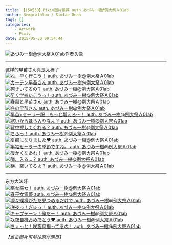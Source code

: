 ```yaml
---
title: 【150530】Pixiv图片推荐 auth あづみ一樹@例大祭Ａ01ab
author: Semprathlon / Simfae Dean
tags: []
categories:
	- Artwork
	- Pixiv
date: 2015-05-30 09:54:44
---
```

<a href="http://www.pixiv.net/member_illust.php?id=326359" ><img src="__ASSETS_HOST_NAME__/2015/05/4317338.jpg" alt="あづみ一樹@例大祭Ａ01ab" /></a>作者头像   
- - -
这样的早苗さん真是太棒了
<a href=" http://www.pixiv.net/member_illust.php?mode=medium&illust_id=15974592"><img data-src="http://i2.pixiv.net/img18/img/neko-001v/15974592.jpg" src="__ASSETS_HOST_NAME__/2015/05/15974592.jpg" alt="ね、早く行こう！ auth. あづみ一樹@例大祭Ａ01ab"/></a>
<a href=" http://www.pixiv.net/member_illust.php?mode=medium&illust_id=40238587"><img data-src="http://i4.pixiv.net/img-original/img/2013/12/12/18/48/15/40238587_p0.jpg" src="__ASSETS_HOST_NAME__/2015/05/40238587_p0.jpg" alt="カーテン早苗さん auth. あづみ一樹@例大祭Ａ01ab"/></a>
<a href=" http://www.pixiv.net/member_illust.php?mode=medium&illust_id=21646052"><img data-src="http://i2.pixiv.net/img18/img/neko-001v/21646052.jpg" src="__ASSETS_HOST_NAME__/2015/05/21646052.jpg" alt="何きいてるの？ auth. あづみ一樹@例大祭Ａ01ab"/></a>
<a href=" http://www.pixiv.net/member_illust.php?mode=medium&illust_id=18682154"><img data-src="http://i2.pixiv.net/img18/img/neko-001v/18682154.jpg" src="__ASSETS_HOST_NAME__/2015/05/18682154.jpg" alt="早く学校いこうっ！ auth. あづみ一樹@例大祭Ａ01ab"/></a>
<a href=" http://www.pixiv.net/member_illust.php?mode=medium&illust_id=35238263"><img data-src="http://i4.pixiv.net/img-original/img/2013/04/25/23/23/58/35238263_p0.jpg" src="__ASSETS_HOST_NAME__/2015/05/35238263_p0.jpg" alt="春風と早苗さん auth. あづみ一樹@例大祭Ａ01ab"/></a>
<a href=" http://www.pixiv.net/member_illust.php?mode=medium&illust_id=32353853"><img data-src="http://i2.pixiv.net/img18/img/neko-001v/32353853.jpg" src="__ASSETS_HOST_NAME__/2015/05/32353853.jpg" alt="冬の早苗さん auth. あづみ一樹@例大祭Ａ01ab"/></a>
<a href=" http://www.pixiv.net/member_illust.php?mode=medium&illust_id=20902833"><img data-src="http://i2.pixiv.net/img18/img/neko-001v/20902833.jpg" src="__ASSETS_HOST_NAME__/2015/05/20902833.jpg" alt="早苗+セーラー服＝もっと増えろ～！ auth. あづみ一樹@例大祭Ａ01ab"/></a>
<a href=" http://www.pixiv.net/member_illust.php?mode=medium&illust_id=23791677"><img data-src="http://i2.pixiv.net/img18/img/neko-001v/23791677.jpg" src="__ASSETS_HOST_NAME__/2015/05/23791677.jpg" alt="寒いからほら入りなよ？ auth. あづみ一樹@例大祭Ａ01ab"/></a>
<a href=" http://www.pixiv.net/member_illust.php?mode=medium&illust_id=27515853"><img data-src="http://i2.pixiv.net/img18/img/neko-001v/27515853.jpg" src="__ASSETS_HOST_NAME__/2015/05/27515853.jpg" alt="背中押してくれる？ auth. あづみ一樹@例大祭Ａ01ab"/></a>
<a href=" http://www.pixiv.net/member_illust.php?mode=medium&illust_id=18705460"><img data-src="http://i2.pixiv.net/img18/img/neko-001v/18705460.jpg" src="__ASSETS_HOST_NAME__/2015/05/18705460.jpg" alt="ちらっ！ auth. あづみ一樹@例大祭Ａ01ab"/></a>
<a href=" http://www.pixiv.net/member_illust.php?mode=medium&illust_id=29150403"><img data-src="http://i2.pixiv.net/img18/img/neko-001v/29150403.jpg" src="__ASSETS_HOST_NAME__/2015/05/29150403.jpg" alt="夏服になりました❤ auth. あづみ一樹@例大祭Ａ01ab"/></a>
<a href=" http://www.pixiv.net/member_illust.php?mode=medium&illust_id=20749458"><img data-src="http://i2.pixiv.net/img18/img/neko-001v/20749458.jpg" src="__ASSETS_HOST_NAME__/2015/05/20749458.jpg" alt="半袖セーラーの季節ですね。 auth. あづみ一樹@例大祭Ａ01ab"/></a>
<a href=" http://www.pixiv.net/member_illust.php?mode=medium&illust_id=32300694"><img data-src="http://i2.pixiv.net/img18/img/neko-001v/32300694.jpg" src="__ASSETS_HOST_NAME__/2015/05/32300694.jpg" alt="暖かくなあれ！ auth. あづみ一樹@例大祭Ａ01ab"/></a>
<a href=" http://www.pixiv.net/member_illust.php?mode=medium&illust_id=40600578"><img data-src="http://i3.pixiv.net/img-original/img/2013/12/29/22/20/24/40600578_p0.jpg" src="__ASSETS_HOST_NAME__/2015/05/40600578_p0.jpg" alt="隣、入る…？ auth. あづみ一樹@例大祭Ａ01ab"/></a>
<a href=" http://www.pixiv.net/member_illust.php?mode=medium&illust_id=21576582"><img data-src="http://i2.pixiv.net/img18/img/neko-001v/21576582.jpg" src="__ASSETS_HOST_NAME__/2015/05/21576582.jpg" alt="横、空いてるよ？ auth. あづみ一樹@例大祭Ａ01ab"/></a>
- - -
东方大法好   
<a href=" http://www.pixiv.net/member_illust.php?mode=medium&illust_id=30568665"><img data-src="http://i2.pixiv.net/img18/img/neko-001v/30568665.jpg" src="__ASSETS_HOST_NAME__/2015/05/30568665.jpg" alt="巫女巫女！ auth. あづみ一樹@例大祭Ａ01ab"/></a>
<a href=" http://www.pixiv.net/member_illust.php?mode=medium&illust_id=23809141"><img data-src="http://i2.pixiv.net/img18/img/neko-001v/23809141.jpg" src="__ASSETS_HOST_NAME__/2015/05/23809141.jpg" alt="春巫女霊夢 auth. あづみ一樹@例大祭Ａ01ab"/></a>
<a href=" http://www.pixiv.net/member_illust.php?mode=medium&illust_id=25667267"><img data-src="http://i2.pixiv.net/img18/img/neko-001v/25667267.jpg" src="__ASSETS_HOST_NAME__/2015/05/25667267.jpg" alt="凜々蝶様がただ見つめるだけで auth. あづみ一樹@例大祭Ａ01ab"/></a>
<a href=" http://www.pixiv.net/member_illust.php?mode=medium&illust_id=12461188"><img data-src="http://i2.pixiv.net/img18/img/neko-001v/12461188.jpg" src="__ASSETS_HOST_NAME__/2015/05/12461188.jpg" alt="咲夜っ！ぎゅっ！ auth. あづみ一樹@例大祭Ａ01ab"/></a>
<a href=" http://www.pixiv.net/member_illust.php?mode=medium&illust_id=6228444"><img data-src="http://i2.pixiv.net/img18/img/neko-001v/6228444.jpg" src="__ASSETS_HOST_NAME__/2015/05/6228444.jpg" alt="キャプテーン！俺だー！ auth. あづみ一樹@例大祭Ａ01ab"/></a>
<a href=" http://www.pixiv.net/member_illust.php?mode=medium&illust_id=35915713"><img data-src="http://i2.pixiv.net/img-original/img/2013/05/25/02/02/33/35915713_p0.jpg" src="__ASSETS_HOST_NAME__/2015/05/35915713_p0.jpg" alt="咲夜自機おめでとう❤ auth. あづみ一樹@例大祭Ａ01ab"/></a>
<a href=" http://www.pixiv.net/member_illust.php?mode=medium&illust_id=13675295"><img data-src="http://i2.pixiv.net/img18/img/neko-001v/13675295.jpg" src="__ASSETS_HOST_NAME__/2015/05/13675295.jpg" alt="ちょっと！咲夜何撮ってるの！ auth. あづみ一樹@例大祭Ａ01ab"/></a>

<em>【点击图片可前往原作网页】</em>
